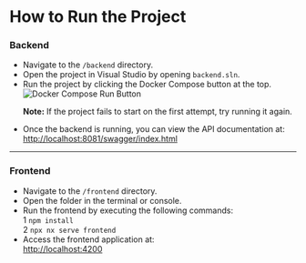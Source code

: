 <h1>How to Run the Project</h1>

<h3>Backend</h3>
<ul>
    <li>Navigate to the <code>/backend</code> directory.</li>
    <li>Open the project in Visual Studio by opening <code>backend.sln</code>.</li>
    <li>
        Run the project by clicking the Docker Compose button at the top. <br>
        <img src="https://github.com/user-attachments/assets/72425dbb-16bc-4739-a90e-2aaee58c465c" alt="Docker Compose Run Button">
        <p><strong>Note:</strong> If the project fails to start on the first attempt, try running it again.</p>
    </li>
    <li>
        Once the backend is running, you can view the API documentation at: <br>
        <a href="http://localhost:8081/swagger/index.html" target="_blank">
            http://localhost:8081/swagger/index.html
        </a>
    </li>
</ul>

<hr />

<h3>Frontend</h3>
<ul>
    <li>Navigate to the <code>/frontend</code> directory.</li>
    <li>Open the folder in the terminal or console.</li>
    <li>Run the frontend by executing the following commands:<br>
       1 <code>npm install</code> <br>
       2 <code>npx nx serve frontend</code>
    </li>
    <li>
        Access the frontend application at: <br>
        <a href="http://localhost:4200" target="_blank">
            http://localhost:4200
        </a>
    </li>
</ul>

